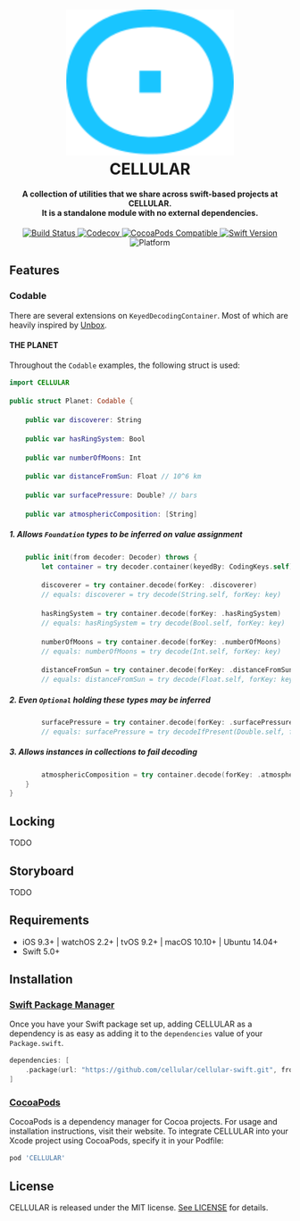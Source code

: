 <!-- markdownlint-disable MD002 MD033 MD041 -->
<h1 align="center">
  <a href="https://cellular.de">
    <img src="./.github/cellular.svg" width="300" max-width="50%">
  </a>
  <br>CELLULAR<br>
</h1>

<h4 align="center">
    A collection of utilities that we share across swift-based projects at CELLULAR.
    <br />It is a standalone module with no external dependencies.
</h4>

<p align="center">
    <a href="https://travis-ci.com/cellular/cellular-swift">
        <img src="https://travis-ci.com/cellular/cellular-swift.svg?branch=master" alt="Build Status" />
    </a>
    <a href="https://codecov.io/gh/cellular/cellular-swift">
        <img src="https://codecov.io/gh/cellular/cellular-swift/branch/master/graph/badge.svg" alt="Codecov" />
    </a>
    <a href="https://cocoapods.org/pods/cellular">
        <img src="https://img.shields.io/cocoapods/v/CELLULAR.svg" alt="CocoaPods Compatible" />
    </a>
    <a href="https://swift.org">
        <img src="https://img.shields.io/badge/swift-5.0-orange.svg" alt="Swift Version" />
    </a>
    <img src="https://img.shields.io/badge/platform-iOS%20%7C%20watchOS%20%7C%20tvOS%20%7C%20macOS%20%7C%20linux-lightgrey.svg" alt="Platform" />
</h4>
<!-- markdownlint-enable MD033 -->

## Features

### Codable

There are several extensions on `KeyedDecodingContainer`.
Most of which are heavily inspired by [Unbox](https://github.com/JohnSundell/Unbox).

#### THE PLANET

Throughout the `Codable` examples, the following struct is used:

```swift
import CELLULAR

public struct Planet: Codable {

    public var discoverer: String

    public var hasRingSystem: Bool

    public var numberOfMoons: Int

    public var distanceFromSun: Float // 10^6 km

    public var surfacePressure: Double? // bars

    public var atmosphericComposition: [String]
```

##### 1. Allows `Foundation` types to be inferred on value assignment

```swift
    public init(from decoder: Decoder) throws {
        let container = try decoder.container(keyedBy: CodingKeys.self)

        discoverer = try container.decode(forKey: .discoverer)
        // equals: discoverer = try decode(String.self, forKey: key)

        hasRingSystem = try container.decode(forKey: .hasRingSystem)
        // equals: hasRingSystem = try decode(Bool.self, forKey: key)

        numberOfMoons = try container.decode(forKey: .numberOfMoons)
        // equals: numberOfMoons = try decode(Int.self, forKey: key)
        
        distanceFromSun = try container.decode(forKey: .distanceFromSun)
        // equals: distanceFromSun = try decode(Float.self, forKey: key)
```

##### 2. Even `Optional` holding these types may be inferred

```swift
        surfacePressure = try container.decode(forKey: .surfacePressure)
        // equals: surfacePressure = try decodeIfPresent(Double.self, forKey: key)
```

##### 3. Allows instances in collections to fail decoding

```swift
        atmosphericComposition = try container.decode(forKey: .atmosphericComposition, allowInvalidElements: true) ?? []
    }
}
```

## Locking

TODO

## Storyboard

TODO

## Requirements

- iOS 9.3+ | watchOS 2.2+ | tvOS 9.2+ | macOS 10.10+ | Ubuntu 14.04+
- Swift 5.0+

## Installation

### [Swift Package Manager](https://swift.org/package-manager/)

Once you have your Swift package set up, adding CELLULAR as a dependency is as easy as adding it to the `dependencies` value of your `Package.swift`.

```swift
dependencies: [
    .package(url: "https://github.com/cellular/cellular-swift.git", from: "5.0")
]
```

### [CocoaPods](https://cocoapods.org)

CocoaPods is a dependency manager for Cocoa projects. For usage and installation instructions, visit their website. To integrate CELLULAR into your Xcode project using CocoaPods, specify it in your Podfile:

```ruby
pod 'CELLULAR'
```

## License

CELLULAR is released under the MIT license. [See LICENSE](https://github.com/cellular/cellular-swift/blob/master/LICENSE) for details.
